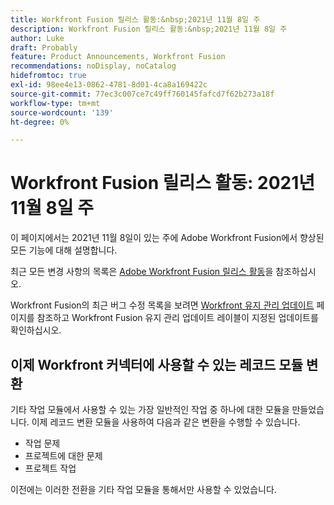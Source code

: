 ```yaml
---
title: Workfront Fusion 릴리스 활동:&nbsp;2021년 11월 8일 주
description: Workfront Fusion 릴리스 활동:&nbsp;2021년 11월 8일 주
author: Luke
draft: Probably
feature: Product Announcements, Workfront Fusion
recommendations: noDisplay, noCatalog
hidefromtoc: true
exl-id: 98ee4e13-0862-4781-8d01-4ca8a169422c
source-git-commit: 77ec3c007ce7c49ff760145fafcd7f62b273a18f
workflow-type: tm+mt
source-wordcount: '139'
ht-degree: 0%

---
```


# Workfront Fusion 릴리스 활동: 2021년 11월 8일 주

이 페이지에서는 2021년 11월 8일이 있는 주에 Adobe Workfront Fusion에서 향상된 모든 기능에 대해 설명합니다.

최근 모든 변경 사항의 목록은 [Adobe Workfront Fusion 릴리스 활동](/help/workfront-fusion/fusion-product-releases/fusion-release-activity.md)을 참조하십시오.

Workfront Fusion의 최근 버그 수정 목록을 보려면 [Workfront 유지 관리 업데이트](https://experienceleague.adobe.com/docs/workfront-known-issues/releases/current-updates.html) 페이지를 참조하고 Workfront Fusion 유지 관리 업데이트 레이블이 지정된 업데이트를 확인하십시오.

## 이제 Workfront 커넥터에 사용할 수 있는 레코드 모듈 변환

기타 작업 모듈에서 사용할 수 있는 가장 일반적인 작업 중 하나에 대한 모듈을 만들었습니다. 이제 레코드 변환 모듈을 사용하여 다음과 같은 변환을 수행할 수 있습니다.

* 작업 문제
* 프로젝트에 대한 문제
* 프로젝트 작업

이전에는 이러한 전환을 기타 작업 모듈을 통해서만 사용할 수 있었습니다.

